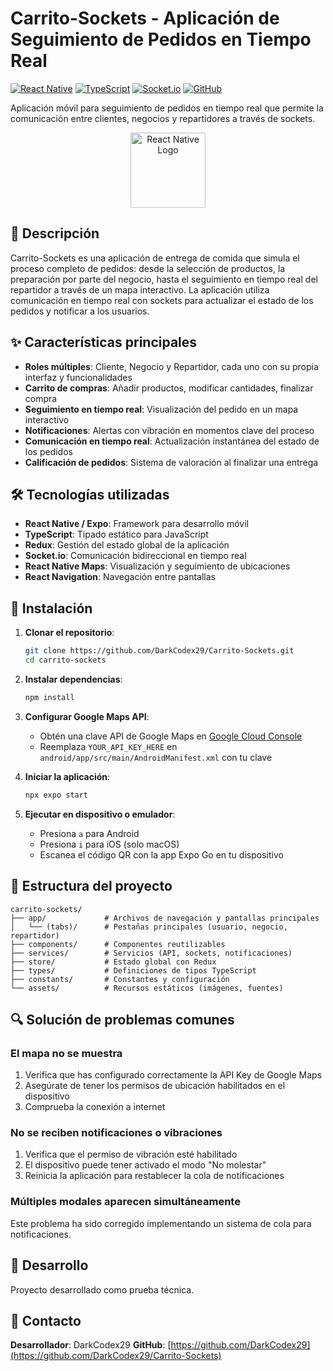 # Carrito-Sockets - Aplicación de Seguimiento de Pedidos en Tiempo Real

[![React Native](https://img.shields.io/badge/React%20Native-Expo-blue.svg)](https://reactnative.dev/)
[![TypeScript](https://img.shields.io/badge/TypeScript-5.3.3-blue.svg)](https://www.typescriptlang.org/)
[![Socket.io](https://img.shields.io/badge/Socket.io-4.8.1-brightgreen.svg)](https://socket.io/)
[![GitHub](https://img.shields.io/badge/GitHub-DarkCodex29-lightgrey.svg)](https://github.com/DarkCodex29/Carrito-Sockets)

Aplicación móvil para seguimiento de pedidos en tiempo real que permite la comunicación entre clientes, negocios y repartidores a través de sockets.

<div align="center">
  <img src="https://reactnative.dev/img/header_logo.svg" alt="React Native Logo" width="120"/>
</div>

## 📱 Descripción

Carrito-Sockets es una aplicación de entrega de comida que simula el proceso completo de pedidos: desde la selección de productos, la preparación por parte del negocio, hasta el seguimiento en tiempo real del repartidor a través de un mapa interactivo. La aplicación utiliza comunicación en tiempo real con sockets para actualizar el estado de los pedidos y notificar a los usuarios.

## ✨ Características principales

- **Roles múltiples**: Cliente, Negocio y Repartidor, cada uno con su propia interfaz y funcionalidades
- **Carrito de compras**: Añadir productos, modificar cantidades, finalizar compra
- **Seguimiento en tiempo real**: Visualización del pedido en un mapa interactivo
- **Notificaciones**: Alertas con vibración en momentos clave del proceso
- **Comunicación en tiempo real**: Actualización instantánea del estado de los pedidos
- **Calificación de pedidos**: Sistema de valoración al finalizar una entrega

## 🛠️ Tecnologías utilizadas

- **React Native / Expo**: Framework para desarrollo móvil
- **TypeScript**: Tipado estático para JavaScript
- **Redux**: Gestión del estado global de la aplicación
- **Socket.io**: Comunicación bidireccional en tiempo real
- **React Native Maps**: Visualización y seguimiento de ubicaciones
- **React Navigation**: Navegación entre pantallas

## 🚀 Instalación

1. **Clonar el repositorio**:
   ```bash
   git clone https://github.com/DarkCodex29/Carrito-Sockets.git
   cd carrito-sockets
   ```

2. **Instalar dependencias**:
   ```bash
   npm install
   ```

3. **Configurar Google Maps API**:
   - Obtén una clave API de Google Maps en [Google Cloud Console](https://console.cloud.google.com/)
   - Reemplaza `YOUR_API_KEY_HERE` en `android/app/src/main/AndroidManifest.xml` con tu clave

4. **Iniciar la aplicación**:
   ```bash
   npx expo start
   ```

5. **Ejecutar en dispositivo o emulador**:
   - Presiona `a` para Android
   - Presiona `i` para iOS (solo macOS)
   - Escanea el código QR con la app Expo Go en tu dispositivo

## 📁 Estructura del proyecto

```
carrito-sockets/
├── app/             # Archivos de navegación y pantallas principales
│   └── (tabs)/      # Pestañas principales (usuario, negocio, repartidor)
├── components/      # Componentes reutilizables
├── services/        # Servicios (API, sockets, notificaciones)
├── store/           # Estado global con Redux
├── types/           # Definiciones de tipos TypeScript
├── constants/       # Constantes y configuración
└── assets/          # Recursos estáticos (imágenes, fuentes)
```

## 🔍 Solución de problemas comunes

### El mapa no se muestra

1. Verifica que has configurado correctamente la API Key de Google Maps
2. Asegúrate de tener los permisos de ubicación habilitados en el dispositivo
3. Comprueba la conexión a internet

### No se reciben notificaciones o vibraciones

1. Verifica que el permiso de vibración esté habilitado
2. El dispositivo puede tener activado el modo "No molestar"
3. Reinicia la aplicación para restablecer la cola de notificaciones

### Múltiples modales aparecen simultáneamente

Este problema ha sido corregido implementando un sistema de cola para notificaciones.

## 👥 Desarrollo

Proyecto desarrollado como prueba técnica.

## 📧 Contacto

**Desarrollador**: DarkCodex29
**GitHub**: [https://github.com/DarkCodex29](https://github.com/DarkCodex29/Carrito-Sockets)
